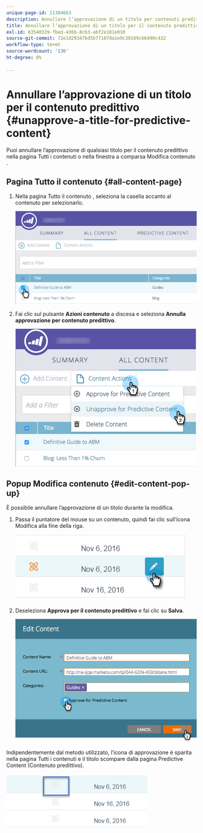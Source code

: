 ```yaml
---
unique-page-id: 11384663
description: Annullare l’approvazione di un titolo per contenuti predittivi - Documenti Marketo - Documentazione del prodotto
title: Annullare l’approvazione di un titolo per il contenuto predittivo
exl-id: 63540339-fbed-436b-8cb3-abf2e181e010
source-git-commit: 72e1d29347bd5b77107da1e9c30169cb6490c432
workflow-type: tm+mt
source-wordcount: '136'
ht-degree: 0%

---
```


# Annullare l’approvazione di un titolo per il contenuto predittivo {#unapprove-a-title-for-predictive-content}

Puoi annullare l’approvazione di qualsiasi titolo per il contenuto predittivo nella pagina Tutti i contenuti o nella finestra a comparsa Modifica contenuto .

## Pagina Tutto il contenuto {#all-content-page}

1. Nella pagina Tutto il contenuto , seleziona la casella accanto al contenuto per selezionarlo.

   ![](assets/image2017-10-3-9-3a18-3a38.png)

1. Fai clic sul pulsante **Azioni contenuto** a discesa e seleziona **Annulla approvazione per contenuto predittivo**.

   ![](assets/image2017-10-3-9-3a19-3a20.png)

## Popup Modifica contenuto {#edit-content-pop-up}

È possibile annullare l’approvazione di un titolo durante la modifica.

1. Passa il puntatore del mouse su un contenuto, quindi fai clic sull’icona Modifica alla fine della riga.

   ![](assets/click-icon-hand.png)

1. Deseleziona **Approva per il contenuto predittivo** e fai clic su **Salva**.

   ![](assets/image2017-10-3-9-3a20-3a17.png)

Indipendentemente dal metodo utilizzato, l’icona di approvazione è sparita nella pagina Tutti i contenuti e il titolo scompare dalla pagina Predictive Content (Contenuto predittivo).

![](assets/unapprove-content-no-icon.png)
